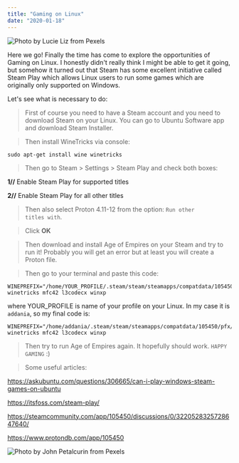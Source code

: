 ```yaml
---
title: "Gaming on Linux"
date: "2020-01-18"
---
```


![](https://i.imgur.com/jy1aFWj.jpg "Photo by Lucie Liz from Pexels")

Here we go! Finally the time has come to explore the opportunities of Gaming on Linux. I honestly didn't really think I might be able to get it going, but somehow it turned out that Steam has some excellent initiative called Steam Play which allows Linux users to run some games which are originally only supported on Windows. 

Let's see what is necessary to do:

> First of course you need to have a Steam account and you need to download Steam on your Linux. You can go to Ubuntu Software app and download Steam Installer.

> Then install WineTricks via console:
```
sudo apt-get install wine winetricks
```

> Then go to Steam > Settings > Steam Play and check both boxes:

**1//** Enable Steam Play for supported titles

**2//** Enable Steam Play for all other titles

> Then also select Proton 4.11-12 from the option: <code>Run other titles with</code>.

> Click **OK**

> Then download and install Age of Empires on your Steam and try to run it! Probably you will get an error but at least you will create a Proton file.

> Then go to your terminal and paste this code:
```
WINEPREFIX="/home/YOUR_PROFILE/.steam/steam/steamapps/compatdata/105450/pfx/" winetricks mfc42 l3codecx winxp
```

where YOUR_PROFILE is name of your profile on your Linux. In my case it is <code>addania</code>, so my final code is:
```
WINEPREFIX="/home/addania/.steam/steam/steamapps/compatdata/105450/pfx/" winetricks mfc42 l3codecx winxp
```

> Then try to run Age of Empires again. It hopefully should work. <code>HAPPY GAMING</code> :) 

> Some useful articles:

https://askubuntu.com/questions/306665/can-i-play-windows-steam-games-on-ubuntu

https://itsfoss.com/steam-play/

https://steamcommunity.com/app/105450/discussions/0/3220528325728647640/

https://www.protondb.com/app/105450

![](https://i.imgur.com/MK6LK5L.jpg "Photo by John Petalcurin from Pexels")